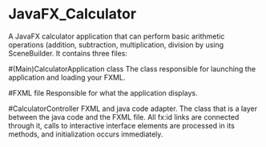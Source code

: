 # JavaFX_Calculator
A JavaFX calculator application that can perform basic arithmetic operations (addition, subtraction, multiplication, division by using SceneBuilder. It contains three files:

#(Main)CalculatorApplication class
The class responsible for launching the application and loading your FXML.

#FXML file
Responsible for what the application displays.

#CalculatorController
FXML and java code adapter.
The class that is a layer between the java code and the FXML file. All fx:id links are connected through it, calls to interactive interface elements are processed in its methods, and initialization occurs immediately.
